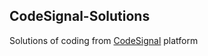 ## CodeSignal-Solutions
Solutions of coding from <a href="https://app.codesignal.com/profile/nguyenduongt" target="_blank">CodeSignal</a> platform
